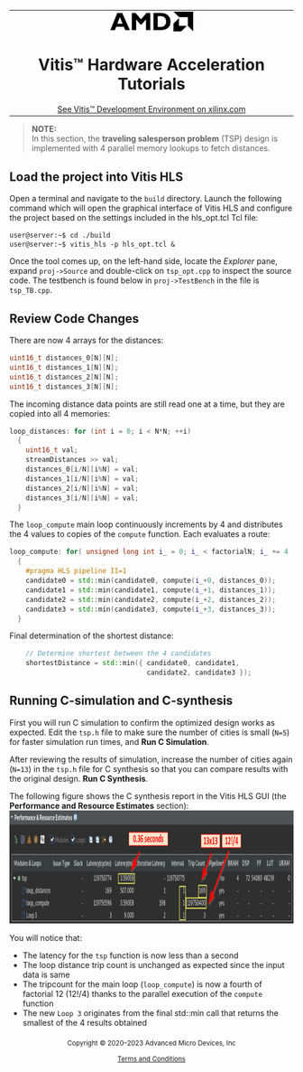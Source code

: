 <!--
/*
 * Copyright 2020-2022 Xilinx, Inc.
 *
 * Licensed under the Apache License, Version 2.0 (the "License");
 * you may not use this file except in compliance with the License.
 * You may obtain a copy of the License at:
 * http://www.apache.org/licenses/LICENSE-2.0
 *
 * Unless required by applicable law or agreed to in writing, software
 * distributed under the License is distributed on an "AS IS" BASIS,
 * WITHOUT WARRANTIES OR CONDITIONS OF ANY KIND, either express or implied.
 * See the License for the specific language governing permissions and
 * limitations under the License.
 */ -->

<table class="sphinxhide" width="100%">
 <tr width="100%">
    <td align="center"><img src="https://raw.githubusercontent.com/Xilinx/Image-Collateral/main/xilinx-logo.png" width="30%"/><h1>Vitis™ Hardware Acceleration Tutorials</h1>
    <a href="https://www.xilinx.com/products/design-tools/vitis.html">See Vitis™ Development Environment on xilinx.com</a>
    </td>
 </tr>
</table>


> **NOTE:**   
In this section, the **traveling salesperson problem** (TSP) design is implemented with 4 parallel memory lookups to fetch distances.

## Load the project into Vitis HLS
Open a terminal and navigate to the `build` directory. Launch the following command which will open the graphical interface of Vitis HLS and configure the project based on the settings included in the hls_opt.tcl Tcl file:

```console
user@server:~$ cd ./build
user@server:~$ vitis_hls -p hls_opt.tcl &
```
Once the tool comes up, on the left-hand side, locate the *Explorer* pane, expand `proj->Source` and double-click on `tsp_opt.cpp` to inspect the source code.
The testbench is found below in `proj->TestBench` in the file is `tsp_TB.cpp`.

## Review Code Changes

There are now 4 arrays for the distances:
```cpp
uint16_t distances_0[N][N];
uint16_t distances_1[N][N];
uint16_t distances_2[N][N];
uint16_t distances_3[N][N];
```
The incoming distance data points are still read one at a time, but they are copied into all 4 memories:
```cpp
loop_distances: for (int i = 0; i < N*N; ++i)
  {
    uint16_t val;
    streamDistances >> val;
    distances_0[i/N][i%N] = val;
    distances_1[i/N][i%N] = val;
    distances_2[i/N][i%N] = val;
    distances_3[i/N][i%N] = val;
  }
```
The `loop_compute` main loop continuously increments by 4 and distributes the 4 values to copies of the `compute` function.  Each evaluates a route:
```cpp
loop_compute: for( unsigned long int i_ = 0; i_ < factorialN; i_ += 4 )
  {
    #pragma HLS pipeline II=1
    candidate0 = std::min(candidate0, compute(i_+0, distances_0));
    candidate1 = std::min(candidate1, compute(i_+1, distances_1));
    candidate2 = std::min(candidate2, compute(i_+2, distances_2));
    candidate3 = std::min(candidate3, compute(i_+3, distances_3));
  }
```
Final determination of the shortest distance:
```cpp
    // Determine shortest between the 4 candidates
    shortestDistance = std::min({ candidate0, candidate1,
                                  candidate2, candidate3 });
```
## Running C-simulation and C-synthesis

First you will run C simulation to confirm the optimized design works as expected. Edit the `tsp.h` file to make sure the number of cities is small (`N=5`) for faster simulation run times, and **Run C Simulation**.  

After reviewing the results of simulation, increase the number of cities again (`N=13`) in the `tsp.h` file for C synthesis so that you can compare results with the original design. **Run C Synthesis**.

The following figure shows the C synthesis report in the Vitis HLS GUI (the **Performance and Resource Estimates** section):  
<img src="./images/synthesis2.png" alt="synthesis" title="synthesis" width="900" height="200" />  

You will notice that:
- The latency for the `tsp` function is now less than a second
- The loop distance trip count is unchanged as expected since the input data is same
- The tripcount for the main loop (`loop_compute`) is now a fourth of factorial 12 (12!/4) thanks to the parallel execution of the `compute` function
- The new `Loop 3` originates from the final std::min call that returns the smallest of the 4 results obtained


<p class="sphinxhide" align="center"><sub>Copyright © 2020–2023 Advanced Micro Devices, Inc</sub></p>

<p class="sphinxhide" align="center"><sup><a href="https://www.amd.com/en/corporate/copyright">Terms and Conditions</a></sup></p>
